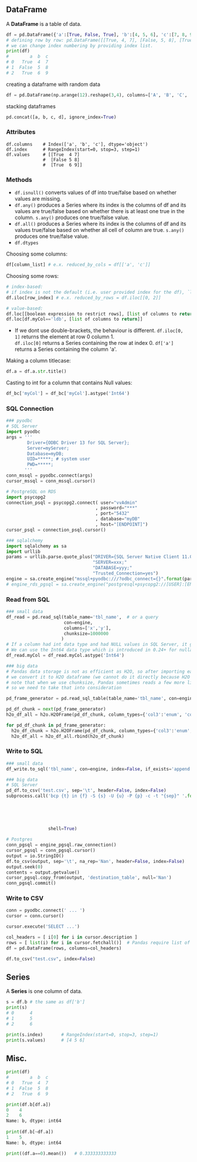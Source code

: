 ## DataFrame ##

A **DataFrame** is a table of data.
````Python
df = pd.DataFrame({'a':[True, False, True], 'b':[4, 5, 6], 'c':[7, 8, 9]})
# defining row by row: pd.DataFrame([[True, 4, 7], [False, 5, 8], [True, 6, 9]], columns=['a', 'b', 'c'])
# we can change index numbering by providing index list.
print(df)
#        a  b  c
# 0   True  4  7
# 1  False  5  8
# 2   True  6  9 
````
creating a dataframe with random data
````Python
df = pd.DataFrame(np.arange(12).reshape(3,4), columns=['A', 'B', 'C', 'D'])
````
stacking dataframes
````Python
pd.concat([a, b, c, d], ignore_index=True)
````
### Attributes ###
````
df.columns    # Index(['a', 'b', 'c'], dtype='object')
df.index      # RangeIndex(start=0, stop=3, step=1)
df.values     # [[True  4 7]
              #  [False 5 8]
              #  [True  6 9]]
````
### Methods ###
- `df.isnull()` converts values of df into true/false based on whether values are missing.  
- `df.any()` produces a Series where its index is the columns of df and its values are true/false based on whether there is at least one true in the column. `s.any()` produces one true/false value.
- `df.all()` produces a Series where its index is the columns of df and its values true/false based on whether all cell of column are true. `s.any()` produces one true/false value.  
- `df.dtypes`

Choosing some columns:
````Python
df[column_list] # e.x. reduced_by_cols = df[['a', 'c']]
````
Choosing some rows:
````Python
# index-based:
# if index is not the default (i.e. user provided index for the df), `loc` chooses rows by index names. 
df.iloc[row_index] # e.x. reduced_by_rows = df.iloc[[0, 2]]  

# value-based:
df.loc[[boolean expression to restrict rows], [list of columns to return]]
df.loc[df.myCol=='ldb', [list of columns to return]]
````
* If we dont use double-brackets, the behaviour is different. `df.iloc[0, 1]` returns the element at row 0 column 1.  
`df.iloc[0]` returns a Series containing the row at index 0. `df['a']` returns a Series containing the column 'a'.

Making a column titlecase:
````python
df.a = df.a.str.title()
````

Casting to int for a column that contains Null values:
```python
df_bc['myCol'] = df_bc['myCol'].astype('Int64') 
```

### SQL Connection ###
````python
### pyodbc
# SQL Server
import pyodbc
args = '''
        Driver={ODBC Driver 13 for SQL Server};
        Server=myServer;
        Database=myDB;
        UID=*****; # system user
        PWD=*****;
       '''
conn_mssql = pyodbc.connect(args)
cursor_mssql = conn_mssql.cursor()

# PostgreSQL on RDS
import psycopg2
connection_psql = psycopg2.connect( user="vvAdmin"
                                  , password="***"
                                  , port="5432"
                                  , database="myDB"
                                  , host="[ENDPOINT]")
cursor_psql = connection_psql.cursor()

### sqlalchemy
import sqlalchemy as sa
import urllib
params = urllib.parse.quote_plus("DRIVER={SQL Server Native Client 11.0};"
                                 "SERVER=xxx;"
                                 "DATABASE=yyy;"
                                 "Trusted_Connection=yes")
engine = sa.create_engine("mssql+pyodbc:///?odbc_connect={}".format(params))
# engine_rds_pgsql = sa.create_engine("postgresql+psycopg2://[USER]:[ENDPOINT]/[TABLE_NAME]")
````
### Read from SQL
```python
### small data
df_read = pd.read_sql(table_name='tbl_name',  # or a query
                      con=engine,
                      columns=['x','y'],
                      chunksize=1000000
                     )
# If a column had int data type and had NULL values in SQL Server, it gets imported as float. 
# We can use the Int64 data type which is introduced in 0.24+ for nullables integer:
df_read.myCol = df_read.myCol.astype('Int64')

### big data
# Pandas data storage is not as efficient as H2O, so after importing each chunk, 
# we convert it to H2O dataframe (we cannot do it directly because H2O doesn't have ODBC connection yet)
# note that when we use chunksize, Pandas sometimes reads a few more lines (see: https://github.com/pandas-dev/pandas/issues/28153)
# so we need to take that into consideration

pd_frame_generator = pd.read_sql_table(table_name='tbl_name', con=engine, chunksize=500000)

pd_df_chunk = next(pd_frame_generator)
h2o_df_all = h2o.H2OFrame(pd_df_chunk, column_types={'col3':'enum', 'col5':'enum'})

for pd_df_chunk in pd_frame_generator:
  h2o_df_chunk = h2o.H2OFrame(pd_df_chunk, column_types={'col3':'enum', 'col5':'enum'})
  h2o_df_all = h2o_df_all.rbind(h2o_df_chunk)
```
### Write to SQL
```python
### small data
df_write.to_sql('tbl_name', con=engine, index=False, if_exists='append')

### big data
# SQL Server 
pd_df.to_csv('test.csv', sep='\t', header=False, index=False)
subprocess.call('bcp {t} in {f} -S {s} -U {u} -P {p} -c -t "{sep}" '.format(t='db.dbo.tbl_name',   # to
                                                                            f='/PATH/TO/FILE/test.csv', # from
                                                                            s='DB_Name', # to server
                                                                            u='XXX', 
                                                                            p="YYY", 
                                                                            sep='\t'), 
                shell=True)

# Postgres 
conn_pgsql = engine_pgsql.raw_connection()
cursor_pgsql = conn_pgsql.cursor()
output = io.StringIO()
df.to_csv(output, sep='\t', na_rep='Nan', header=False, index=False)
output.seek(0)
contents = output.getvalue()
cursor_pgsql.copy_from(output, 'destination_table', null='Nan')
conn_pgsql.commit()
````
### Write to CSV
```python
conn = pyodbc.connect(' ... ')
cursor = conn.cursor()

cursor.execute('SELECT ...')

col_headers = [ i[0] for i in cursor.description ]
rows = [ list(i) for i in cursor.fetchall()]  # Pandas require list of lists for rows. cursor returns list of tuples. So we cast to list.
df = pd.DataFrame(rows, columns=col_headers)

df.to_csv("test.csv", index=False)
```

## Series ##
A **Series** is one column of data.
````Python
s = df.b # the same as df['b']
print(s)
# 0      4
# 1      5
# 2      6

print(s.index)       # RangeIndex(start=0, stop=3, step=1)
print(s.values)      # [4 5 6]
````

## Misc. ##
````Python
print(df)
#        a  b  c
# 0   True  4  7
# 1  False  5  8
# 2   True  6  9 

print(df.b[df.a])
0    4
2    6
Name: b, dtype: int64
    
print(df.b[~df.a])
1    5
Name: b, dtype: int64

print((df.a==0).mean())   # 0.333333333333
````
